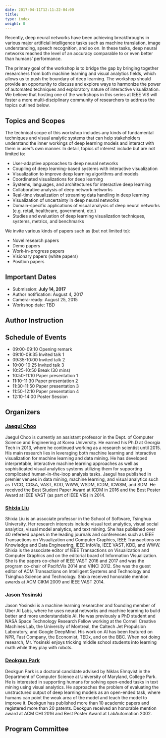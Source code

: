 ```yaml
---
date: 2017-04-11T12:11:22-04:00
title: 
type: index
weight: 0
---
```


Recently, deep neural networks have been achieving breakthroughs in various major artificial intelligence tasks such as machine translation, image understanding, speech recognition, and so on. In these tasks, deep neural networks reached the level of an accuracy comparable to or even better than humans’ performance. 

The primary goal of the workshop is to bridge the gap by bringing together researchers from both machine learning and visual analytics fields, which allows us to push the boundary of deep learning. The workshop should provide an opportunity to discuss and explore ways to harmonize the power of automated techniques and exploratory nature of interactive visualization. We believe that hosting one of the workshops in this series at IEEE VIS will foster a more multi-disciplinary community of researchers to address the topics outlined below.

## Topics and Scopes

The technical scope of this workshop includes any kinds of fundamental techniques and visual analytic systems that can help stakeholders understand the inner workings of deep learning models and interact with them in user’s own manner. In detail, topics of interest include but are not limited to:

- User-adaptive approaches to deep neural networks
- Coupling of deep learning-based systems with interactive visualization
- Visualization to improve deep learning algorithms and models
- Coordinated visualizations for deep learning
- Systems, languages, and architectures for interactive deep learning
- Collaborative analysis of deep network networks
- Real-time visualization of streaming data handling in deep learning
- Visualization of uncertainty in deep neural networks
- Domain-specific applications of visual analysis of deep neural networks (e.g. retail, healthcare, government, etc.)
- Studies and evaluation of deep learning visualization techniques, systems, metrics, and benchmarks

We invite various kinds of papers such as (but not limited to): 

- Novel research papers
- Demo papers
- Work-in-progress papers
- Visionary papers (white papers)
- Position papers 

## Important Dates

- Submission: **July 14, 2017**
- Author notification: August 4, 2017
- Camera-ready: August 25, 2015
- Workshop date: TBD

## Author Instruction 


## Schedule of Events

- 09:00-09:10 Opening remark
- 09:10-09:35 Invited talk 1
- 09:35-10:00 Invited talk 2
- 10:00-10:25 Invited talk 3
- 10:25-10:50 Break (30 mins)
- 10:50-11:10 Paper presentation 1
- 11:10-11:30 Paper presentation 2
- 11:30-11:50 Paper presentation 3
- 11:50-12:10 Paper presentation 4
- 12:10-14:00 Poster Session

## Organizers

### [Jaegul Choo](https://sites.google.com/site/jaegulchoo/)
Jaegul Choo is currently an assistant professor in the Dept. of Computer Science and Engineering at Korea University. He earned his Ph.D at Georgia Tech in 2013, where he continued working as a research scientist until 2015. His main research lies in leveraging both machine learning and interactive visualization for machine learning and data mining. He has developed interpretable, interactive machine learning approaches as well as sophisticated visual analytics systems utilizing them for supporting complicated human-in-the-loop analysis tasks. Jaegul has published in premier venues in data mining, machine learning, and visual analytics such as TVCG, CG&A, VAST, KDD, WWW, WSDM, ICDM, ICWSM, and SDM. He received the Best Student Paper Award at ICDM in 2016 and the Best Poster Award at IEEE VAST (as part of IEEE VIS) in 2014.

### [Shixia Liu](http://shixialiu.com/)
Shixia Liu is an associate professor in the School of Software, Tsinghua University. Her research interests include visual text analytics, visual social analytics, visual model analytics, and text mining. She has published over 40 refereed papers in the leading journals and conferences such as IEEE Transactions on Visualization and Computer Graphics, IEEE Transactions on Knowledge and Data Engineering, IEEE InfoVis, IEEE VAST, KDD, and WWW. Shixia is the associate editor of IEEE Transactions on Visualization and Computer Graphics and on the editorial board of Information Visualization. She is the papers co-chair of IEEE VAST 2016 and 2017 and was the program co-chair of PacifcVis 2014 and VINCI 2012. She was the guest editor of ACM Transactions on Intelligent Systems and Technology and Tsinghua Science and Technology. Shixia received honorable mention awards at ACM CIKM 2009 and IEEE VAST 2014.

### [Jason Yosinski](http://yosinski.com/)
Jason Yosinski is a machine learning researcher and founding member of Uber AI Labs, where he uses neural networks and machine learning to build better and more understandable AI. He was previously a PhD student and NASA Space Technology Research Fellow working at the Cornell Creative Machines Lab, the University of Montreal, the Caltech Jet Propulsion Laboratory, and Google DeepMind. His work on AI has been featured on NPR, Fast Company, the Economist, TEDx, and on the BBC. When not doing research, Mr. Yosinski enjoys tricking middle school students into learning math while they play with robots.

### [Deokgun Park](http://intuinno.com/)
Deokgun Park is a doctoral candidate advised by Niklas Elmqvist in the Department of Computer Science at University of Maryland, College Park. He is interested in supporting humans for solving open-ended tasks in text mining using visual analytics. He approaches the problem of evaluating the unstructured output of deep learning models as an open-ended task, where humans can point the weak area of the model and teach the model to improve it. Deokgun has published more than 10 academic papers and registered more than 20 patents. Deokgun received an honorable mention award at ACM CHI 2016 and Best Poster Award at LabAutomation 2002.

## Program Committee


